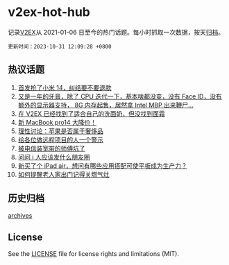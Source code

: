 # v2ex-hot-hub

 记录[V2EX](https://www.v2ex.com/)从 2021-01-06 日至今的热门话题。每小时抓取一次数据，按天[归档](archives)。

`更新时间：2023-10-31 12:09:28 +0800`

## 热议话题

1. [首发抢了小米 14，纠结要不要退款](https://www.v2ex.com/t/986659)
1. [又是一年的牙膏，除了 CPU 迭代一下，基本啥都没变，没有 Face ID，没有额外的显示器支持， 8G 内存起售，居然拿 Intel MBP 出来鞭尸...](https://www.v2ex.com/t/986922)
1. [在 V2EX 已经找到了适合自己的洗面奶，但没找到面霜](https://www.v2ex.com/t/986665)
1. [新 MacBook pro14 大降价！](https://www.v2ex.com/t/986919)
1. [理性讨论：苹果是否属于奢侈品](https://www.v2ex.com/t/986990)
1. [给各位做远程项目的人一个警示](https://www.v2ex.com/t/986881)
1. [被电信装宽带的师傅坑了](https://www.v2ex.com/t/986690)
1. [问问 i 人应该发什么朋友圈](https://www.v2ex.com/t/986952)
1. [新买了个 iPad air，想问有哪些应用搭配可使平板成为生产力？](https://www.v2ex.com/t/986726)
1. [如何提醒老人家出门记得关燃气灶](https://www.v2ex.com/t/986963)

## 历史归档

[archives](archives)

## License

See the [LICENSE](LICENSE) file for license rights and limitations (MIT).

